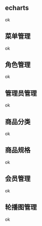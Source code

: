 ## echarts

ok

## 菜单管理

ok

## 角色管理 

ok

## 管理员管理

ok

## 商品分类

ok

## 商品规格

ok

## 会员管理

ok

## 轮播图管理

ok
